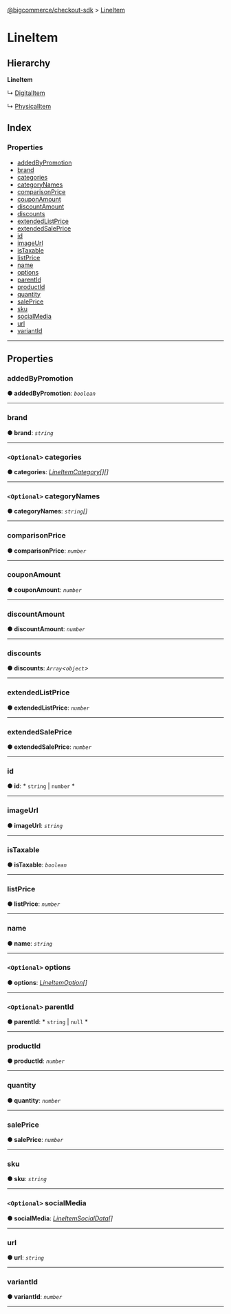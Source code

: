 [@bigcommerce/checkout-sdk](../README.md) > [LineItem](../interfaces/lineitem.md)

# LineItem

## Hierarchy

**LineItem**

↳  [DigitalItem](digitalitem.md)

↳  [PhysicalItem](physicalitem.md)

## Index

### Properties

* [addedByPromotion](lineitem.md#addedbypromotion)
* [brand](lineitem.md#brand)
* [categories](lineitem.md#categories)
* [categoryNames](lineitem.md#categorynames)
* [comparisonPrice](lineitem.md#comparisonprice)
* [couponAmount](lineitem.md#couponamount)
* [discountAmount](lineitem.md#discountamount)
* [discounts](lineitem.md#discounts)
* [extendedListPrice](lineitem.md#extendedlistprice)
* [extendedSalePrice](lineitem.md#extendedsaleprice)
* [id](lineitem.md#id)
* [imageUrl](lineitem.md#imageurl)
* [isTaxable](lineitem.md#istaxable)
* [listPrice](lineitem.md#listprice)
* [name](lineitem.md#name)
* [options](lineitem.md#options)
* [parentId](lineitem.md#parentid)
* [productId](lineitem.md#productid)
* [quantity](lineitem.md#quantity)
* [salePrice](lineitem.md#saleprice)
* [sku](lineitem.md#sku)
* [socialMedia](lineitem.md#socialmedia)
* [url](lineitem.md#url)
* [variantId](lineitem.md#variantid)

---

## Properties

<a id="addedbypromotion"></a>

###  addedByPromotion

**● addedByPromotion**: *`boolean`*

___
<a id="brand"></a>

###  brand

**● brand**: *`string`*

___
<a id="categories"></a>

### `<Optional>` categories

**● categories**: *[LineItemCategory](lineitemcategory.md)[][]*

___
<a id="categorynames"></a>

### `<Optional>` categoryNames

**● categoryNames**: *`string`[]*

___
<a id="comparisonprice"></a>

###  comparisonPrice

**● comparisonPrice**: *`number`*

___
<a id="couponamount"></a>

###  couponAmount

**● couponAmount**: *`number`*

___
<a id="discountamount"></a>

###  discountAmount

**● discountAmount**: *`number`*

___
<a id="discounts"></a>

###  discounts

**● discounts**: *`Array`<`object`>*

___
<a id="extendedlistprice"></a>

###  extendedListPrice

**● extendedListPrice**: *`number`*

___
<a id="extendedsaleprice"></a>

###  extendedSalePrice

**● extendedSalePrice**: *`number`*

___
<a id="id"></a>

###  id

**● id**: * `string` &#124; `number`
*

___
<a id="imageurl"></a>

###  imageUrl

**● imageUrl**: *`string`*

___
<a id="istaxable"></a>

###  isTaxable

**● isTaxable**: *`boolean`*

___
<a id="listprice"></a>

###  listPrice

**● listPrice**: *`number`*

___
<a id="name"></a>

###  name

**● name**: *`string`*

___
<a id="options"></a>

### `<Optional>` options

**● options**: *[LineItemOption](lineitemoption.md)[]*

___
<a id="parentid"></a>

### `<Optional>` parentId

**● parentId**: * `string` &#124; `null`
*

___
<a id="productid"></a>

###  productId

**● productId**: *`number`*

___
<a id="quantity"></a>

###  quantity

**● quantity**: *`number`*

___
<a id="saleprice"></a>

###  salePrice

**● salePrice**: *`number`*

___
<a id="sku"></a>

###  sku

**● sku**: *`string`*

___
<a id="socialmedia"></a>

### `<Optional>` socialMedia

**● socialMedia**: *[LineItemSocialData](lineitemsocialdata.md)[]*

___
<a id="url"></a>

###  url

**● url**: *`string`*

___
<a id="variantid"></a>

###  variantId

**● variantId**: *`number`*

___

